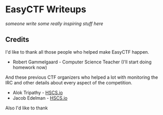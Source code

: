 # EasyCTF Writeups

*someone write some really inspiring stuff here*

## Credits

I'd like to thank all those people who helped make EasyCTF happen.

* Robert Gammelgaard - Computer Science Teacher (I'll start doing homework now)

And these previous CTF organizers who helped a lot with monitoring the IRC and other details about every aspect of the competition.

* Alok Tripathy - [HSCS.io](http://hscs.io)
* Jacob Edelman - [HSCS.io](http://hscs.io)

Also I'd like to thank 
